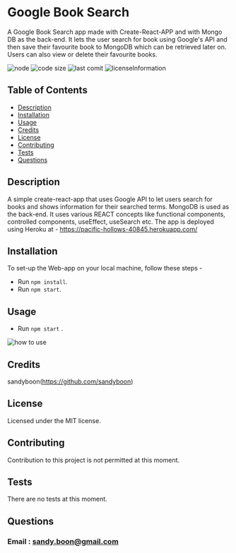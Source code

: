 # Google Book Search

A Google Book Search app made with Create-React-APP and with Mongo DB as the back-end. It lets the user search for book using Google's API and then save their favourite book to MongoDB which can be retrieved later on. Users can also view or delete their favourite books.

![node](https://img.shields.io/node/v/latest?style=plastic)
![code size](https://img.shields.io/github/languages/code-size/sandyboon/googleBookSearch)
![last comit](https://img.shields.io/github/last-commit/sandyboon/googleBookSearch)
![licenseInformation](https://img.shields.io/apm/l/vim-mode)

## Table of Contents

- [Description](#Description)
- [Installation](#Installation)
- [Usage](#Usage)
- [Credits](#Credits)
- [License](#License)
- [Contributing](#Contributing)
- [Tests](#Tests)
- [Questions](#Questions)

## Description

A simple create-react-app that uses Google API to let users search for books and shows information for their searched terms. MongoDB is used as the back-end. It uses various REACT concepts like functional components, controlled components, useEffect, useSearch etc.
The app is deployed using Heroku at -
https://pacific-hollows-40845.herokuapp.com/

## Installation

To set-up the Web-app on your local machine, follow these steps -

- Run <code>npm install</code>.
- Run <code>npm start</code>.

## Usage

- Run <code>npm start</code> .

![how to use](./assets/bookSearch.gif)

## Credits

sandyboon(https://github.com/sandyboon)

## License

Licensed under the MIT license.

## Contributing

Contribution to this project is not permitted at this moment.

## Tests

There are no tests at this moment.

## Questions

### Email : sandy.boon@gmail.com
